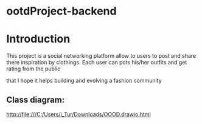 # ootdProject-backend
# **Introduction**

This project is a social networking platform allow to users to post and share there inspiration by clothings. Each user can pots his/her outfits and get rating from the public

that I hope it helps building and evolving a fashion community

## Class diagram:
[http://file:///C:/Users/i_Tur/Downloads/OOOD.drawio.html](http://file:///C:/Users/i_Tur/Downloads/OOOD.drawio.html)

